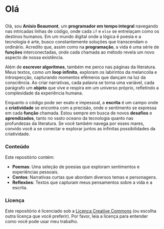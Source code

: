 # Olá

##

<div algn="center">

Olá, sou **Anisio Beaumont**, um **programador em tempo integral** navegando nas intricadas linhas de código, onde cada `if` e `else` se entrelaçam como os destinos humanos. Em um mundo digital onde a lógica é poesia e a tecnologia é arte, busco constantemente soluções que transcendam o ordinário. Acredito que, assim como na **programação**, a vida é uma série de **funções** interconectadas, onde cada chamada ao método revela um novo aspecto de nossa existência.

Além de **escrever algoritmos**, também me perco nas páginas da literatura. Meus textos, como um **loop infinito**, exploram os labirintos da melancolia e introspecção, capturando momentos efêmeros que dançam na luz da consciência. Ao criar narrativas, cada palavra se torna uma variável, cada parágrafo um **objeto** que vive e respira em um universo próprio, refletindo a complexidade da experiência humana.

Enquanto o código pode ser exato e impessoal, a **escrita** é um campo onde a **criatividade** se encontra com a precisão, onde o sentimento se expressa em cada **função** chamada. Estou sempre em busca de novos **desafios** e **aprendizados**, tanto no vasto oceano da tecnologia quanto nas profundezas da literatura. Se você também navega por esses mares, convido você a se conectar e explorar juntos as infinitas possibilidades da criatividade.

</div>

### Conteúdo

Este repositório contém:

- **Poemas**: Uma seleção de poesias que exploram sentimentos e experiências pessoais.
- **Contos**: Narrativas curtas que abordam diversos temas e personagens.
- **Reflexões**: Textos que capturam meus pensamentos sobre a vida e a escrita.

### Licença

Este repositório é licenciado sob a [Licença Creative Commons](https://creativecommons.org/licenses/by-nc-nd/4.0/) (ou escolha outra licença que você preferir). Por favor, leia a licença para entender como você pode usar meu trabalho.
